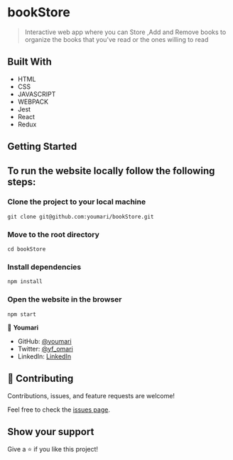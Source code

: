# bookStore
> Interactive web app where you can Store ,Add and Remove books to organize the books that you've read or the ones willing to read

## Built With

- HTML
- CSS
- JAVASCRIPT
- WEBPACK
- Jest
- React
- Redux

## Getting Started
## To run the website locally follow the following steps:

### Clone the project to your local machine
    git clone git@github.com:youmari/bookStore.git
### Move to the root directory 
    cd bookStore
### Install dependencies
    npm install
### Open the website in the browser
    npm start
    

👤 **Youmari**

- GitHub: [@youmari](https://github.com/youmari)
- Twitter: [@yf_omari](https://twitter.com/yf_omari)
- LinkedIn: [LinkedIn](https://www.linkedin.com/in/yassine-omari-945114190/)

## 🤝 Contributing

Contributions, issues, and feature requests are welcome!

Feel free to check the [issues page](../../issues/).

## Show your support

Give a ⭐️ if you like this project!